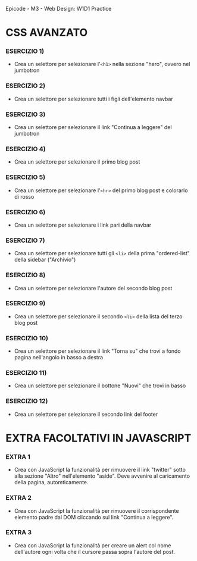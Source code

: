 Epicode - M3 - Web Design: W1D1 Practice

# CSS AVANZATO

### ESERCIZIO 1) 
- Crea un selettore per selezionare l'`<h1>` nella sezione "hero", ovvero nel jumbotron
### ESERCIZIO 2) 
- Crea un selettore per selezionare tutti i figli dell'elemento navbar 
### ESERCIZIO 3) 
- Crea un selettore per selezionare il link "Continua a leggere" del jumbotron
### ESERCIZIO 4) 
- Crea un selettore per selezionare il primo blog post
### ESERCIZIO 5) 
- Crea un selettore per selezionare l'`<hr>` del primo blog post e colorarlo di rosso
### ESERCIZIO 6) 
- Crea un selettore per selezionare i link pari della navbar
### ESERCIZIO 7) 
- Crea un selettore per selezionare tutti gli `<li>` della prima "ordered-list" della sidebar ("Archivio")
### ESERCIZIO 8) 
- Crea un selettore per selezionare l'autore del secondo blog post
### ESERCIZIO 9) 
- Crea un selettore per selezionare il secondo `<li>` della lista del terzo blog post
### ESERCIZIO 10) 
- Crea un selettore per selezionare il link "Torna su" che trovi a fondo pagina nell'angolo in basso a destra
### ESERCIZIO 11) 
- Crea un selettore per selezionare il bottone "Nuovi" che trovi in basso
### ESERCIZIO 12) 
- Crea un selettore per selezionare il secondo link del footer


# EXTRA FACOLTATIVI IN JAVASCRIPT

### EXTRA 1
- Crea con JavaScript la funzionalità per rimuovere il link "twitter" sotto alla sezione "Altro" nell'elemento "aside". Deve avvenire al caricamento della pagina, automticamente.
### EXTRA 2
- Crea con JavaScript la funzionalità per rimuovere il corrispondente elemento padre dal DOM cliccando sul link "Continua a leggere".
### EXTRA 3
- Crea con JavaScript la funzionalità per creare un alert col nome dell'autore ogni volta che il cursore passa sopra l'autore del post.